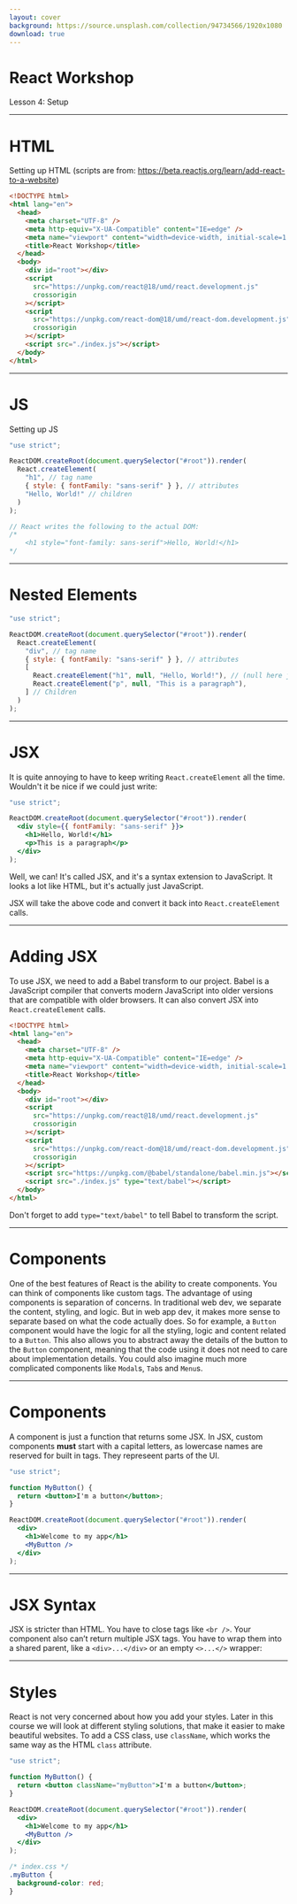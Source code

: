 ```yaml
---
layout: cover
background: https://source.unsplash.com/collection/94734566/1920x1080
download: true
---
```


# React Workshop

Lesson 4: Setup

---

# HTML

Setting up HTML (scripts are from: https://beta.reactjs.org/learn/add-react-to-a-website)

```html {all|10}
<!DOCTYPE html>
<html lang="en">
  <head>
    <meta charset="UTF-8" />
    <meta http-equiv="X-UA-Compatible" content="IE=edge" />
    <meta name="viewport" content="width=device-width, initial-scale=1.0" />
    <title>React Workshop</title>
  </head>
  <body>
    <div id="root"></div>
    <script
      src="https://unpkg.com/react@18/umd/react.development.js"
      crossorigin
    ></script>
    <script
      src="https://unpkg.com/react-dom@18/umd/react-dom.development.js"
      crossorigin
    ></script>
    <script src="./index.js"></script>
  </body>
</html>
```

---

# JS

Setting up JS

```js {all|5|6|7|13}
"use strict";

ReactDOM.createRoot(document.querySelector("#root")).render(
  React.createElement(
    "h1", // tag name
    { style: { fontFamily: "sans-serif" } }, // attributes
    "Hello, World!" // children
  )
);

// React writes the following to the actual DOM:
/*
    <h1 style="font-family: sans-serif">Hello, World!</h1>
*/
```

---

# Nested Elements

```js
"use strict";

ReactDOM.createRoot(document.querySelector("#root")).render(
  React.createElement(
    "div", // tag name
    { style: { fontFamily: "sans-serif" } }, // attributes
    [
      React.createElement("h1", null, "Hello, World!"), // (null here just means no attributes)
      React.createElement("p", null, "This is a paragraph"),
    ] // Children
  )
);
```

---

# JSX

It is quite annoying to have to keep writing `React.createElement` all the time. Wouldn't it be nice if we could just write:

```jsx
"use strict";

ReactDOM.createRoot(document.querySelector("#root")).render(
  <div style={{ fontFamily: "sans-serif" }}>
    <h1>Hello, World!</h1>
    <p>This is a paragraph</p>
  </div>
);
```

Well, we can! It's called JSX, and it's a syntax extension to JavaScript. It looks a lot like HTML, but it's actually just JavaScript.

JSX will take the above code and convert it back into `React.createElement` calls.

---

# Adding JSX

To use JSX, we need to add a Babel transform to our project. Babel is a JavaScript compiler that converts modern JavaScript into older versions that are compatible with older browsers. It can also convert JSX into `React.createElement` calls.

```html {19-20} {maxHeight:'300px'}
<!DOCTYPE html>
<html lang="en">
  <head>
    <meta charset="UTF-8" />
    <meta http-equiv="X-UA-Compatible" content="IE=edge" />
    <meta name="viewport" content="width=device-width, initial-scale=1.0" />
    <title>React Workshop</title>
  </head>
  <body>
    <div id="root"></div>
    <script
      src="https://unpkg.com/react@18/umd/react.development.js"
      crossorigin
    ></script>
    <script
      src="https://unpkg.com/react-dom@18/umd/react-dom.development.js"
      crossorigin
    ></script>
    <script src="https://unpkg.com/@babel/standalone/babel.min.js"></script>
    <script src="./index.js" type="text/babel"></script>
  </body>
</html>
```

Don't forget to add `type="text/babel"` to tell Babel to transform the script.

---

# Components

One of the best features of React is the ability to create components. You can think of components like custom tags. The advantage of using components is separation of concerns. In traditional web dev, we separate the content, styling, and logic. But in web app dev, it makes more sense to separate based on what the code actually does. So for example, a `Button` component would have the logic for all the styling, logic and content related to a `Button`. This also allows you to abstract away the details of the button to the `Button` component, meaning that the code using it does not need to care about implementation details. You could also imagine much more complicated components like `Modal`s, `Tab`s and `Menu`s.

---

# Components

A component is just a function that returns some JSX. In JSX, custom components **must** start with a capital letters, as lowercase names are reserved for built in tags. They represeent parts of the UI.

```jsx
"use strict";

function MyButton() {
  return <button>I'm a button</button>;
}

ReactDOM.createRoot(document.querySelector("#root")).render(
  <div>
    <h1>Welcome to my app</h1>
    <MyButton />
  </div>
);
```

---

# JSX Syntax

JSX is stricter than HTML. You have to close tags like `<br />`. Your component also can’t return multiple JSX tags. You have to wrap them into a shared parent, like a `<div>...</div>` or an empty `<>...</>` wrapper:

---

# Styles

React is not very concerned about how you add your styles. Later in this course we will look at different styling solutions, that make it easier to make beautiful websites. To add a CSS class, use `className`, which works the same way as the HTML `class` attribute.

```jsx
"use strict";

function MyButton() {
  return <button className="myButton">I'm a button</button>;
}

ReactDOM.createRoot(document.querySelector("#root")).render(
  <div>
    <h1>Welcome to my app</h1>
    <MyButton />
  </div>
);
```

```css
/* index.css */
.myButton {
  background-color: red;
}
```
